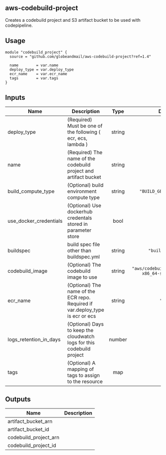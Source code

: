 ## aws-codebuild-project

Creates a codebuild project and S3 artifact bucket to be used with codepipeline.

## Usage

```hcl
module "codebuild_project" {
  source = "github.com/globeandmail/aws-codebuild-project?ref=1.4"

  name        = var.name
  deploy_type = var.deploy_type
  ecr_name    = var.ecr_name
  tags        = var.tags
}
```

## Inputs

| Name | Description | Type | Default | Required |
|------|-------------|:----:|:-----:|:-----:|
| deploy\_type | \(Required\) Must be one of the following \( ecr, ecs, lambda \) | string | n/a | yes |
| name | \(Required\) The name of the codebuild project and artifact bucket | string | n/a | yes |
| build\_compute\_type | \(Optional\) build environment compute type | string | `"BUILD_GENERAL1_SMALL"` | no |
| use\_docker\_credentials | \(Optional\) Use dockerhub credentals stored in parameter store | bool | false | no |
| buildspec | build spec file other than buildspec.yml | string | `"buildspec.yml"` | no |
| codebuild\_image | \(Optional\) The codebuild image to use | string | `"aws/codebuild/amazonlinux2-x86_64-standard:1.0"` | no |
| ecr\_name | \(Optional\) The name of the ECR repo. Required if var.deploy\_type is ecr or ecs | string | `"null"` | no |
| logs\_retention\_in\_days | \(Optional\) Days to keep the cloudwatch logs for this codebuild project | number | `"14"` | no |
| tags | \(Optional\) A mapping of tags to assign to the resource | map | `{}` | no |

## Outputs

| Name | Description |
|------|-------------|
| artifact\_bucket\_arn |  |
| artifact\_bucket\_id |  |
| codebuild\_project\_arn |  |
| codebuild\_project\_id |  |